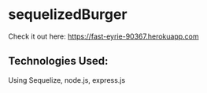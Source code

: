 # sequelizedBurger

Check it out here: https://fast-eyrie-90367.herokuapp.com

## Technologies Used:
Using Sequelize, node.js, express.js 